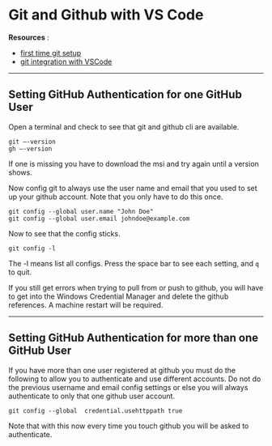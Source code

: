 # Git and Github with VS Code

**Resources** :

- [first time git setup](https://git-scm.com/book/en/v2/Getting-Started-First-Time-Git-Setup)
- [git integration with VSCode](https://code.visualstudio.com/docs/editor/versioncontrol#_git-support)

----

## Setting GitHub Authentication for one GitHub User

Open a terminal and check to see that git and github cli are available.

```script
git –-version
gh –-version
```

If one is missing you have to download the msi and try again until a version shows.

Now config git to always use the user name and email that you used to set up your github account. Note that you only have to do this once.

```script
git config --global user.name "John Doe"
git config --global user.email johndoe@example.com
```
Now to see that the config sticks.

```script
git config -l
```

The -l means list all configs. Press the space bar to see each setting, and `q` to quit.

If you still get errors when trying to pull from or push to github, you will have to get into the Windows Credential Manager and delete the github references. A machine restart will be required.

----

## Setting GitHub Authentication for more than one GitHub User

If you have more than one user registered at github you must do the following to allow you to authenticate and use different accounts. Do not do the previous username and email config settings or else you will always authenticate to only that one github user account.

```script
git config --global  credential.usehttppath true
```

Note that with this now every time you touch github you will be asked to authenticate.

